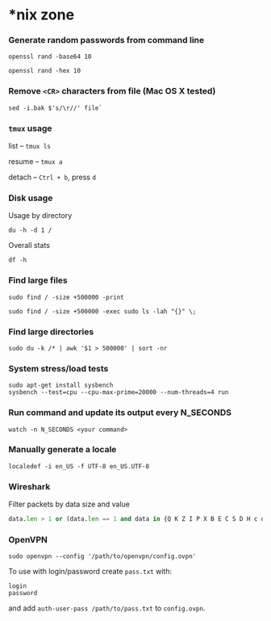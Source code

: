# *nix zone

### Generate random passwords from command line

```shell
openssl rand -base64 10
```

```shell
openssl rand -hex 10
```

### Remove `<CR>` characters from file (Mac OS X tested)

```shell
sed -i.bak $'s/\r//' file`
```


### `tmux` usage

list – `tmux ls`

resume – `tmux a`

detach – `Ctrl + b`, press `d`


### Disk usage
Usage by directory
```shell
du -h -d 1 /
```

Overall stats
```shell
df -h
```


### Find large files

```shell
sudo find / -size +500000 -print
```
```shell
sudo find / -size +500000 -exec sudo ls -lah "{}" \;
```

### Find large directories
```shell
sudo du -k /* | awk '$1 > 500000' | sort -nr
```

### System stress/load tests
```shell
sudo apt-get install sysbench
sysbench --test=cpu --cpu-max-prime=20000 --num-threads=4 run
```

### Run command and update its output every N_SECONDS
```shell
watch -n N_SECONDS <your command>
```

### Manually generate a locale
```shell
localedef -i en_US -f UTF-8 en_US.UTF-8
```

### Wireshark
Filter packets by data size and value 
```python
data.len > 1 or (data.len == 1 and data in {Q K Z I P X B E C S D H c d f F n 2})
```
### OpenVPN

```shell
sudo openvpn --config '/path/to/openvpn/config.ovpn'
```
To use with login/password create `pass.txt` with:
```text
login
password
```
and add `auth-user-pass /path/to/pass.txt` to `config.ovpn`.
